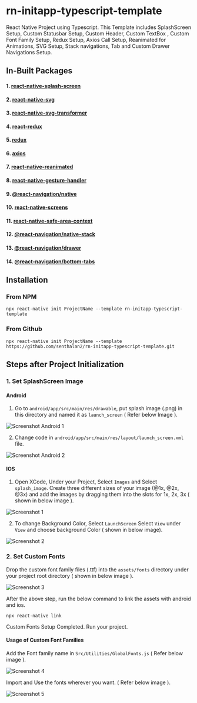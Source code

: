 # rn-initapp-typescript-template
React Native Project using Typescript. This Template includes SplashScreen Setup, Custom Statusbar Setup, Custom Header, Custom TextBox , Custom Font Family Setup, Redux Setup, Axios Call Setup, Reanimated for Animations, SVG Setup, Stack navigations, Tab and Custom Drawer Navigations Setup. 

## In-Built Packages

#### 1.  [react-native-splash-screen](https://www.npmjs.com/package/react-native-splash-screen)
#### 2.  [react-native-svg](https://www.npmjs.com/package/react-native-svg)
#### 3.  [react-native-svg-transformer](https://www.npmjs.com/package/react-native-svg-transformer)
#### 4.  [react-redux](https://www.npmjs.com/package/react-redux)
#### 5.  [redux](https://www.npmjs.com/package/redux)
#### 6.  [axios](https://axios-http.com/)
#### 7.  [react-native-reanimated](https://docs.swmansion.com/react-native-reanimated/)
#### 8.  [react-native-gesture-handler](https://docs.swmansion.com/react-native-gesture-handler/)
#### 9.  [@react-navigation/native](https://reactnavigation.org/)
#### 10.  [react-native-screens](https://www.npmjs.com/package/react-native-screens)
#### 11. [react-native-safe-area-context](https://www.npmjs.com/package/react-native-safe-area-context)
#### 12. [@react-navigation/native-stack](https://reactnavigation.org/docs/native-stack-navigator/)
#### 13. [@react-navigation/drawer](https://reactnavigation.org/docs/drawer-based-navigation/)
#### 14. [@react-navigation/bottom-tabs](https://reactnavigation.org/docs/bottom-tab-navigator/)

## Installation

### From NPM
    npx react-native init ProjectName --template rn-initapp-typescript-template

### From Github
    npx react-native init ProjectName --template https://github.com/senthalan2/rn-initapp-typescript-template.git

## Steps after Project Initialization
  ### 1. Set SplashScreen Image
  #### Android
  
  1. Go to ```android/app/src/main/res/drawable```, put splash image (.png) in this directory and named it as ```launch_screen``` ( Refer below Image ).
  
  ![Screenshot Android 1](https://user-images.githubusercontent.com/43330632/160225100-59d14ece-71cc-4467-9ad9-c62bd4db3c19.png)

  2. Change code in ```android/app/src/main/res/layout/launch_screen.xml``` file.

  ![Screenshot Android 2](https://user-images.githubusercontent.com/43330632/160225192-fc635d99-94b6-417c-9d33-fae9ac83d27a.png) 
    
  #### IOS
  
  1. Open XCode, Under your Project, Select ```Images``` and Select ```splash_image```. Create three different sizes of your image (@1x, @2x, @3x) and           add the images by dragging them into the slots for 1x, 2x, 3x ( shown in below image ).
    
  ![Screenshot 1](https://user-images.githubusercontent.com/43330632/160120112-fff17229-bc32-44c3-889b-3fe061e39a03.png)
 
  2. To change Background Color, Select ```LaunchScreen``` Select ```View``` under ```View``` and choose background Color ( shown in below image).

  ![Screenshot 2](https://user-images.githubusercontent.com/43330632/160225900-4c93c7f1-a96b-499c-893b-315569d6c25c.png)
  
  ### 2. Set Custom Fonts
  
  Drop the custom font family files (.ttf) into the ```assets/fonts``` directory under your project root directory ( shown in below image ).
  
  ![Screenshot 3](https://user-images.githubusercontent.com/43330632/160229318-4697da28-a5ea-471b-83ad-c3896e4e4353.png)

  After the above step, run the below command to link the assets with android and ios.
  
    npx react-native link
  
  Custom Fonts Setup Completed. Run your project.
  
  #### Usage of Custom Font Families
  
  Add the Font family name in ```Src/Utilities/GlobalFonts.js``` ( Refer below image ).
  
  ![Screenshot 4](https://user-images.githubusercontent.com/43330632/160229381-1d352fa7-25b2-4d7d-9f90-e1bac30c238c.png)

  Import and Use the fonts wherever you want. ( Refer below image ).
  
  ![Screenshot 5](https://user-images.githubusercontent.com/43330632/160229441-d9b652b8-b11d-4ae3-a4f8-00df03101fe2.png)

